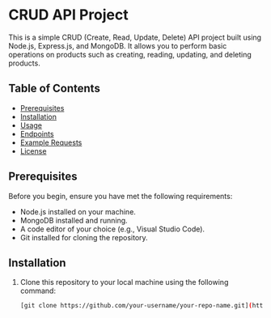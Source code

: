 # CRUD API Project

This is a simple CRUD (Create, Read, Update, Delete) API project built using Node.js, Express.js, and MongoDB. It allows you to perform basic operations on products such as creating, reading, updating, and deleting products.

## Table of Contents
- [Prerequisites](#prerequisites)
- [Installation](#installation)
- [Usage](#usage)
- [Endpoints](#endpoints)
- [Example Requests](#example-requests)
- [License](#license)

## Prerequisites

Before you begin, ensure you have met the following requirements:
- Node.js installed on your machine.
- MongoDB installed and running.
- A code editor of your choice (e.g., Visual Studio Code).
- Git installed for cloning the repository.

## Installation

1. Clone this repository to your local machine using the following command:

   ```bash
   [git clone https://github.com/your-username/your-repo-name.git](https://github.com/avinashhere017/NODE-API)https://github.com/avinashhere017/NODE-API)
